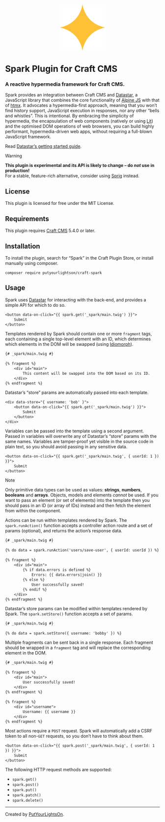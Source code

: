 <p align="center"><img width="150" src="https://raw.githubusercontent.com/putyourlightson/craft-spark/refs/heads/develop/src/icon.svg?token=GHSAT0AAAAAABUEIQTWQHGWPSK4IG7LEOUWZYMBAMQ"></p>

# Spark Plugin for Craft CMS

### A reactive hypermedia framework for Craft CMS.

Spark provides an integration between Craft CMS and [Datastar](https://data-star.dev), a JavaScript library that combines the core functionality of [Alpine JS](https://alpinejs.dev/) with that of [htmx](https://htmx.org/). It advocates a hypermedia-first approach, meaning that you won’t find history support, JavaScript execution in responses, nor any other “bells and whistles”. This is intentional. By embracing the simplicity of hypermedia, the encapsulation of web components (natively or using [Lit](https://lit.dev/)) and the optimised DOM operations of web browsers, you can build highly performant, hypermedia-driven web apps, without requiring a full-blown JavaScript framework.

Read [Datastar’s getting started guide](https://data-star.dev/guide/getting_started).

> [!WARNING]  
> **This plugin is experimental and its API is likely to change – do _not_ use in production!**  
> For a stable, feature-rich alternative, consider using [Sprig](https://putyourlightson.com/sprig) instead.

## License

This plugin is licensed for free under the MIT License.

## Requirements

This plugin requires [Craft CMS](https://craftcms.com/) 5.4.0 or later.

## Installation

To install the plugin, search for “Spark” in the Craft Plugin Store, or install manually using composer.

```shell
composer require putyourlightson/craft-spark
```

## Usage

Spark uses [Datastar](https://data-star.dev) for interacting with the back-end, and provides a simple API for which to do so.

```twig
<button data-on-click="{{ spark.get('_spark/main.twig') }}">
    Submit
</button>
```

Templates rendered by Spark should contain one or more `fragment` tags, each containing a single top-level element with an ID, which determines which elements in the DOM will be swapped (using [Idiomorph](https://github.com/bigskysoftware/idiomorph)).

```twig
{# _spark/main.twig #}

{% fragment %}
    <div id="main">
        This content will be swapped into the DOM based on its ID.
    </div>
{% endfragment %}
```

Datastar’s “store” params are automatically passed into each template.

```twig
<div data-store="{ username: 'bob' }">
    <button data-on-click="{{ spark.get('_spark/main.twig') }}">
        Submit
    </button>
</div>
```

Variables can be passed into the template using a second argument. Passed in variables will overwrite any of Datastar’s “store” params with the same names. Variables are tamper-proof yet visible in the source code in plain text, so you should avoid passing in any sensitive data.

```twig
<button data-on-click="{{ spark.get('_spark/main.twig', { userId: 1 }) }}">
    Submit
</button>
```

> [!NOTE]  
> Only primitive data types can be used as values: **strings**, **numbers**, **booleans** and **arrays**. Objects, models and elements _cannot_ be used. If you want to pass an element (or set of elements) into the template then you should pass in an ID (or array of IDs) instead and then fetch the element from within the component.

Actions can be run within templates rendered by Spark. The `spark.runAction()` function accepts a controller action route and a set of params (optional), and returns the action’s response data.

```twig
{# _spark/main.twig #}

{% do data = spark.runAction('users/save-user', { userId: userId }) %}

{% fragment %}
    <div id="main">
        {% if data.errors is defined %}
            Errors: {{ data.errors|join() }}
        {% else %}
            User successfully saved!
        {% endif %}
    </div>
{% endfragment %}
```

Datastar’s store params can be modified within templates rendered by Spark. The `spark.setStore()` function accepts a set of params.

```twig
{# _spark/main.twig #}

{% do data = spark.setStore({ username: 'bobby' }) %}
```

Multiple fragments can be sent back in a single response. Each fragment should be wrapped in a `fragment` tag and will replace the corresponding element in the DOM.

```twig
{# _spark/main.twig #}

{% fragment %}
    <div id="main">
        User successfully saved!
    </div>
{% endfragment %}

{% fragment %}
    <div id="username">
        Username: {{ username }}
    </div>
{% endfragment %}
```

Most actions require a `POST` request. Spark will automatically add a CSRF token to all non-`GET` requests, so you don’t have to think about them.

```twig
<button data-on-click="{{ spark.post('_spark/main.twig', { userId: 1 }) }}">
    Submit
</button>
```

The following HTTP request methods are supported:

- `spark.get()`
- `spark.post()`
- `spark.put()`
- `spark.patch()`
- `spark.delete()`

---

Created by [PutYourLightsOn](https://putyourlightson.com/).
